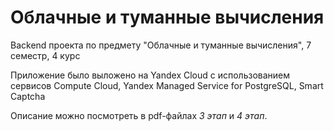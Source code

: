 # Облачные и туманные вычисления
<p>Backend проекта по предмету "Облачные и туманные вычисления", 7 семестр, 4 курс</p>
<p>Приложение было выложено на Yandex Cloud с использованием сервисов Compute Cloud, Yandex Managed Service for PostgreSQL, Smart Captcha</p>
<p>Описание можно посмотреть в pdf-файлах <i>3 этап</i> и <i>4 этап</i>.</p>
